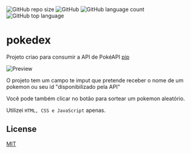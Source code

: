 ![GitHub repo size](https://img.shields.io/github/repo-size/lucasspower/pokedex)
![GitHub](https://img.shields.io/github/license/lucasspower/pokedex)
![GitHub language count](https://img.shields.io/github/languages/count/lucasspower/pokedex)
![GitHub top language](https://img.shields.io/github/languages/top/lucasspower/pokedex)
# pokedex

Projeto criao para consumir a API de PokéAPI [pip](https://www.google.com/url?sa=t&rct=j&q=&esrc=s&source=web&cd=&cad=rja&uact=8&ved=2ahUKEwjxzP_IjYbvAhV5IbkGHV3dDdIQFjAAegQIAhAE&url=https%3A%2F%2Fpokeapi.co%2F&usg=AOvVaw1ES4gIx9RShknDAj6E3ToZ)

![Preview](https://magicmockups.com/media/screen/guest/60/5674fb5a69be48f4b2b31359482af47b_13_960.jpg)

O projeto tem um campo te imput que pretende receber o nome de um pokemon ou seu id "disponibilizado pela API"

Você pode também clicar no botão para sortear um pokemon aleatório.

Utilizei `HTML, CSS e JavaScript` apenas.

## License
[MIT](https://choosealicense.com/licenses/mit/)
